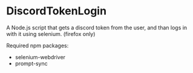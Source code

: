 # DiscordTokenLogin
 A Node.js script that gets a discord token from the user, and than logs in with it using selenium. (firefox only)

 Required npm packages:
 * selenium-webdriver
 * prompt-sync
